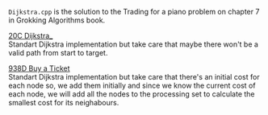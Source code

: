 `Dijkstra.cpp` is the solution to the Trading for a piano problem on chapter 7 in Grokking Algorithms book. <br>

[20C Dijkstra_](https://codeforces.com/problemset/problem/20/C "20C Dijkstra_") <br>
Standart Dijkstra implementation but take care that maybe there won't be a valid path from start to target. <br>

[938D Buy a Ticket](https://codeforces.com/contest/938/problem/D "938D Buy a Ticket") <br>
Standart Dijkstra implementation but take care that there's an initial cost for each node so, we add them initially and since we know the current cost of each node, we will add all the nodes to the processing set to calculate the smallest cost for its neighabours.<br>
